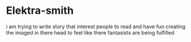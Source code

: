 # Elektra-smith
i am trying to write story that interest people to read and have fun creating the imaged in there head to feel like there fantasists are being fulfilled 
